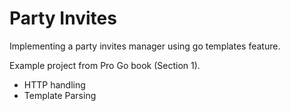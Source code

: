 # Party Invites

Implementing a party invites manager using go templates feature.

Example project from Pro Go book (Section 1).

- HTTP handling
- Template Parsing

